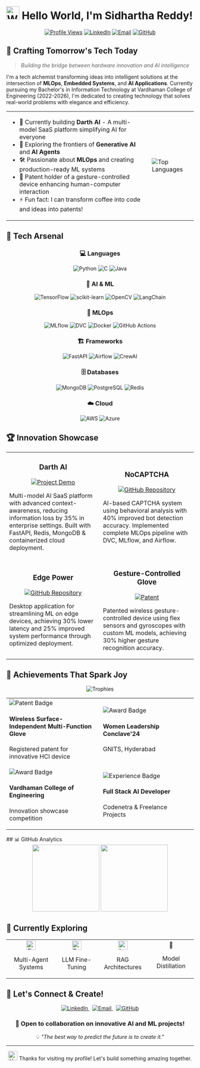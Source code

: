 # <img src="https://raw.githubusercontent.com/Tarikul-Islam-Anik/Animated-Fluent-Emojis/master/Emojis/Hand%20gestures/Waving%20Hand.png" alt="Waving Hand" width="35" height="35" /> Hello World, I'm Sidhartha Reddy!

<div align="center">
<!--   <img src="https://github.com/Sidharthareddy99/Sidharthareddy99/blob/6c07efaaf9b4b2cf44d294739ab4278c4a95946e/banner-sid.png" alt="Sidhartha Reddy Banner" width="100%"> -->
  
  [![Profile Views](https://komarev.com/ghpvc/?username=Sidharthareddy99&style=flat-square&color=blueviolet)](https://github.com/Sidharthareddy99)
  [![LinkedIn](https://img.shields.io/badge/LinkedIn-Connect-0077B5?style=flat-square&logo=linkedin)](https://www.linkedin.com/in/sidhartha-reddy/)
  [![Email](https://img.shields.io/badge/Email-Contact-D14836?style=flat-square&logo=gmail)](mailto:sidharthareddy114@gmail.com)
  [![GitHub](https://img.shields.io/github/followers/Sidharthareddy99?style=social)](https://github.com/Sidharthareddy99)
</div>

## 🚀 Crafting Tomorrow's Tech Today

> *Building the bridge between hardware innovation and AI intelligence*

I'm a tech alchemist transforming ideas into intelligent solutions at the intersection of **MLOps**, **Embedded Systems**, and **AI Applications**. Currently pursuing my Bachelor's in Information Technology at Vardhaman College of Engineering (2022-2026), I'm dedicated to creating technology that solves real-world problems with elegance and efficiency.

<table>
  <tr>
    <td>
      <ul>
        <li>🔭 Currently building <b>Darth AI</b> - A multi-model SaaS platform simplifying AI for everyone</li>
        <li>🧠 Exploring the frontiers of <b>Generative AI</b> and <b>AI Agents</b></li>
        <li>🛠️ Passionate about <b>MLOps</b> and creating production-ready ML systems</li>
        <li>🧩 Patent holder of a gesture-controlled device enhancing human-computer interaction</li>
        <li>⚡ Fun fact: I can transform coffee into code and ideas into patents!</li>
      </ul>
    </td>
    <td>
      <img src="https://github-readme-stats.vercel.app/api/top-langs/?username=Sidharthareddy99&layout=compact&theme=tokyonight&hide_border=true" alt="Top Languages" />
    </td>
  </tr>
</table>

## 🔮 Tech Arsenal

<div align="center">
  
  ### 💻 Languages
  ![Python](https://img.shields.io/badge/Python-3776AB?style=for-the-badge&logo=python&logoColor=white)
  ![C](https://img.shields.io/badge/C-A8B9CC?style=for-the-badge&logo=c&logoColor=black)
  ![Java](https://img.shields.io/badge/Java-ED8B00?style=for-the-badge&logo=openjdk&logoColor=white)
  
  ### 🧠 AI & ML
  ![TensorFlow](https://img.shields.io/badge/TensorFlow-FF6F00?style=for-the-badge&logo=tensorflow&logoColor=white)
  ![scikit-learn](https://img.shields.io/badge/scikit--learn-F7931E?style=for-the-badge&logo=scikit-learn&logoColor=white)
  ![OpenCV](https://img.shields.io/badge/OpenCV-5C3EE8?style=for-the-badge&logo=opencv&logoColor=white)
  ![LangChain](https://img.shields.io/badge/LangChain-3178C6?style=for-the-badge&logo=chainlink&logoColor=white)
  
  ### 🔄 MLOps
  ![MLflow](https://img.shields.io/badge/MLflow-0194E2?style=for-the-badge&logo=mlflow&logoColor=white)
  ![DVC](https://img.shields.io/badge/DVC-945DD6?style=for-the-badge&logo=dvc&logoColor=white)
  ![Docker](https://img.shields.io/badge/Docker-2496ED?style=for-the-badge&logo=docker&logoColor=white)
  ![GitHub Actions](https://img.shields.io/badge/GitHub_Actions-2088FF?style=for-the-badge&logo=github-actions&logoColor=white)
  
  ### 🏗️ Frameworks
  ![FastAPI](https://img.shields.io/badge/FastAPI-009688?style=for-the-badge&logo=fastapi&logoColor=white)
  ![Airflow](https://img.shields.io/badge/Apache_Airflow-017CEE?style=for-the-badge&logo=apache-airflow&logoColor=white)
  ![CrewAI](https://img.shields.io/badge/CrewAI-FF5A5F?style=for-the-badge&logo=robot&logoColor=white)
  
  ### 🗄️ Databases
  ![MongoDB](https://img.shields.io/badge/MongoDB-47A248?style=for-the-badge&logo=mongodb&logoColor=white)
  ![PostgreSQL](https://img.shields.io/badge/PostgreSQL-336791?style=for-the-badge&logo=postgresql&logoColor=white)
  ![Redis](https://img.shields.io/badge/Redis-DC382D?style=for-the-badge&logo=redis&logoColor=white)
  
  ### ☁️ Cloud
  ![AWS](https://img.shields.io/badge/AWS-232F3E?style=for-the-badge&logo=amazon-aws&logoColor=white)
  ![Azure](https://img.shields.io/badge/Azure-0078D4?style=for-the-badge&logo=microsoft-azure&logoColor=white)
</div>

## 🏆 Innovation Showcase

<div align="center">
  <table>
    <tr>
      <td width="50%">
        <h3 align="center">Darth AI</h3>
        <p align="center">
          <a href="https://darthai.tech/" target="_blank">
            <img src="https://img.shields.io/badge/Demo-View_Project-blue?style=for-the-badge&logo=safari" alt="Project Demo"/>
          </a>
        </p>
        <p>Multi-model AI SaaS platform with advanced context-awareness, reducing information loss by 35% in enterprise settings. Built with FastAPI, Redis, MongoDB & containerized cloud deployment.</p>
      </td>
      <td width="50%">
        <h3 align="center">NoCAPTCHA</h3>
        <p align="center">
          <a href="https://github.com/Sidharthareddy99/NoCaptcha_MLops" target="_blank">
            <img src="https://img.shields.io/badge/GitHub-View_Code-2ea44f?style=for-the-badge&logo=github" alt="GitHub Repository" />
          </a>
        </p>
        <p>AI-based CAPTCHA system using behavioral analysis with 40% improved bot detection accuracy. Implemented complete MLOps pipeline with DVC, MLflow, and Airflow.</p>
      </td>
    </tr>
    <tr>
      <td width="50%">
        <h3 align="center">Edge Power</h3>
        <p align="center">
          <a href="https://github.com/Sidharthareddy99/Edge_Power" target="_blank">
            <img src="https://img.shields.io/badge/GitHub-View_Code-2ea44f?style=for-the-badge&logo=github" alt="GitHub Repository"/>
          </a>
        </p>
        <p>Desktop application for streamlining ML on edge devices, achieving 30% lower latency and 25% improved system performance through optimized deployment.</p>
      </td>
      <td width="50%">
        <h3 align="center">Gesture-Controlled Glove</h3>
        <p align="center">
          <a href="#" target="_blank">
            <img src="https://img.shields.io/badge/Patent-Registered-red?style=for-the-badge&logo=law" alt="Patent"/>
          </a>
        </p>
        <p>Patented wireless gesture-controlled device using flex sensors and gyroscopes with custom ML models, achieving 30% higher gesture recognition accuracy.</p>
      </td>
    </tr>
  </table>
</div>

## 🌟 Achievements That Spark Joy

<div align="center">
  <img src="https://github-profile-trophy.vercel.app/?username=Sidharthareddy99&theme=nord&column=4&margin-w=15&margin-h=15" alt="Trophies">
</div>
<div align="center">
<table>
  <tr>
    <td width="40%">
      <img src="https://img.shields.io/badge/Patent-Registered-D00000?style=for-the-badge&logo=expertise&logoColor=white" alt="Patent Badge">
      <h4>Wireless Surface-Independent Multi-Function Glove</h4>
      <p>Registered patent for innovative HCI device</p>
    </td>
    <td width="40%">
      <img src="https://img.shields.io/badge/1st_Place-R&D_Expo-FFD700?style=for-the-badge&logo=trophy&logoColor=black" alt="Award Badge">
      <h4>Women Leadership Conclave'24</h4>
      <p>GNITS, Hyderabad</p>
    </td>
  </tr>
  <tr>
    <td width="40%">
      <img src="https://img.shields.io/badge/1st_Place-Project_Expo-FFD700?style=for-the-badge&logo=trophy&logoColor=black" alt="Award Badge">
      <h4>Vardhaman College of Engineering</h4>
      <p>Innovation showcase competition</p>
    </td>
    <td width="40%">
      <img src="https://img.shields.io/badge/Experience-AI_Developer-9933CC?style=for-the-badge&logo=brain&logoColor=white" alt="Experience Badge">
      <h4>Full Stack AI Developer</h4>
      <p>Codenetra & Freelance Projects</p>
    </td>
  </tr>
</table>
</div>
## 📊 GitHub Analytics

<div align="center">
  <img height="180em" src="https://github-readme-stats.vercel.app/api?username=Sidharthareddy99&show_icons=true&theme=tokyonight&hide_border=true&count_private=true" />
  
  <img height="180em" src="https://github-readme-streak-stats.herokuapp.com/?user=Sidharthareddy99&theme=tokyonight&hide_border=true" />
</div>

## 🌱 Currently Exploring

<div align="center">
  <table>
    <tr>
      <td align="center">
        <img src="https://raw.githubusercontent.com/Tarikul-Islam-Anik/Animated-Fluent-Emojis/master/Emojis/Objects/Magnifying%20Glass%20Tilted%20Right.png" alt="Exploring" width="25" height="25" />
        <p>Multi-Agent Systems</p>
      </td>
      <td align="center">
        <img src="https://raw.githubusercontent.com/Tarikul-Islam-Anik/Animated-Fluent-Emojis/master/Emojis/Objects/Laptop.png" alt="Building" width="25" height="25" />
        <p>LLM Fine-Tuning</p>
      </td>
      <td align="center">
        <img src="https://raw.githubusercontent.com/Tarikul-Islam-Anik/Animated-Fluent-Emojis/master/Emojis/Objects/Bookmark%20Tabs.png" alt="Learning" width="25" height="25" />
        <p>RAG Architectures</p>
      </td>
      <td align="center">
        🤖 
        <p>Model Distillation</p>
      </td>
    </tr>
  </table>
</div>

## 🤝 Let's Connect & Create!

<div align="center">
  <a href="https://www.linkedin.com/in/sidhartha-reddy/" target="_blank">
    <img src="https://img.shields.io/badge/linkedin-%230077B5.svg?&style=for-the-badge&logo=linkedin&logoColor=white" alt="LinkedIn" />
  </a>&nbsp;
  <a href="mailto:sidharthareddy114@gmail.com" target="_blank">
    <img src="https://img.shields.io/badge/email-%23D14836.svg?&style=for-the-badge&logo=gmail&logoColor=white" alt="Email" />
  </a>&nbsp;
  <a href="https://github.com/Sidharthareddy99" target="_blank">
    <img src="https://img.shields.io/badge/github-%23181717.svg?&style=for-the-badge&logo=github&logoColor=white" alt="GitHub" />
  </a>
</div>

<div align="center">
  <h3>💬 Open to collaboration on innovative AI and ML projects!</h3>
  <p>💡 <i>"The best way to predict the future is to create it."</i></p>
</div>

---

<div align="center">
  <img src="https://raw.githubusercontent.com/Tarikul-Islam-Anik/Animated-Fluent-Emojis/master/Emojis/Hand%20gestures/Handshake.png" alt="Handshake" width="25" height="25" /> Thanks for visiting my profile! Let's build something amazing together.
</div>
